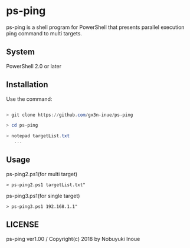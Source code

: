 ps-ping
===

ps-ping is a shell program for PowerShell that presents parallel execution ping command to multi targets.

## System
PowerShell 2.0 or later


## Installation
Use the command:
```PowerShell

> git clone https://github.com/gx3n-inue/ps-ping

> cd ps-ping

> notepad targetList.txt
   ...
```

## Usage

ps-ping2.ps1(for multi target)
```
> ps-ping2.ps1 targetList.txt"
```  
  
ps-ping3.ps1(for single target)
```  
> ps-ping3.ps1 192.168.1.1"
```  
  
## LICENSE
ps-ping ver1.00 / Copyright(c) 2018 by Nobuyuki Inoue
